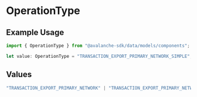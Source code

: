 # OperationType

## Example Usage

```typescript
import { OperationType } from "@avalanche-sdk/data/models/components";

let value: OperationType = "TRANSACTION_EXPORT_PRIMARY_NETWORK_SIMPLE";
```

## Values

```typescript
"TRANSACTION_EXPORT_PRIMARY_NETWORK" | "TRANSACTION_EXPORT_PRIMARY_NETWORK_STAKING" | "TRANSACTION_EXPORT_PRIMARY_NETWORK_SIMPLE" | "TRANSACTION_EXPORT_EVM"
```